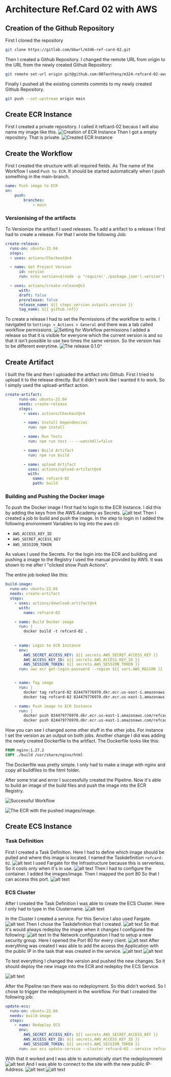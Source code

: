 # Architecture Ref.Card 02 with AWS
## Creation of the Github Repository
First I cloned the repository
```sh
git clone https://gitlab.com/bbwrl/m346-ref-card-02.git
```
Then I created a Github Repository. I changed the remote URL from origin to the URL from the newly created Github Repository:
```sh
git remote set-url origin git@github.com:007anthony/m324-refcard-02-aws.git
```
Finally I pushed all the existing commits commits to my newly created Github Repository.
```sh
git push --set-upstream origin main
```

## Create ECR Instance
First I created a private repository. I called it refcard-02 becaus I will also name my image like this.
![Creation of ECR Instance](images/image-1.png)
Then I got a empty repository. That is private.
![Created ECR Instance](images/image-2.png)


## Create the Workflow
First I created the structure with all required fields. As The name of the Workflow I used `Push to ECR`. It should be started automatically when I push something in the main-branch.
```yaml
name: Push image to ECR
on: 
    push: 
        branches: 
            - main
```
### Versionising of the artifacts
To Versionize the artifact I used releases. To add a artifact to a release I first had to create a release. For that I wrote the following Job:
```yaml
create-release:
  runs-on: ubuntu-22.04
  steps:
  - uses: actions/Checkout@v4

  - name: Get Project Version
      id: version
      run: echo version=$(node -p "require('./package.json').version") >> $GITHUB_OUTPUT

  - uses: actions/create-release@v1
      with:
      draft: false
      prerelease: false
      release_name: ${{ steps.version.outputs.version }}
      tag_name: ${{ github.ref}}
```
To create a release I had to set the Permissions of the workflow to write. I navigated to `Settings > Actions > General` and there was a tab called workflow permissions.
![Setting for Workflow permissions](images/image.png)
I added a release so that it is visible for everyone which the current version is and so that it isn't possible to use two times the same version. So the version has to be different everytime.
![The release 0.1.0](images/image-6.png)^

## Create Artifact
I built the file and then I uploaded the artifact into Github. First I tried to upload it to the release directly. But it didn't work like I wanted it to work. So I simply used the upload-artifact action.
```yaml
create-artifact:
      runs-on: ubuntu-22.04
      needs: create-release
      steps:
        - uses: actions/Checkout@v4

        - name: Install Dependencies
          run: npm install

        - name: Run Tests
          run: npm run test -- --watchAll=false

        - name: Build Artifact
          run: npm run build

        - name: upload Artifact
          uses: actions/upload-artifact@v4
          with:
            name: refcard-02
            path: build
```

### Building and Pushing the Docker image
To push the Docker image I first had to login to the ECR Instance. I did this by adding the keys from the AWS Academy as Secrets.
![alt text](images/image-3.png)
Then I created a job to build and push the image. In the step to login in I added the following environment Variables to log into the aws cli:
- `AWS_ACCESS_KEY_ID`
- `AWS_SECRET_ACCESS_KEY`
- `AWS_SESSION_TOKEN`

As values I used the Secrets. For the login into the ECR and building and pushing a image to the Registry I used the manual provided by AWS. It was shown to me after I "clicked show Push Actions".

The entire job looked like this:
```yaml
build-image:
  runs-on: ubuntu-22.04
  needs: create-artifact
  steps:
    - uses: actions/download-artifact@v4
      with:
        name: refcard-02         

    - name: Build Docker image
      run: |
        docker build -t refcard-02 .
        
    
    - name: Login to ECR Instance
      env:
        AWS_SECRET_ACCESS_KEY: ${{ secrets.AWS_SECRET_ACCESS_KEY }}
        AWS_ACCESS_KEY_ID: ${{ secrets.AWS_ACCESS_KEY_ID }}
        AWS_SESSION_TOKEN: ${{ secrets.AWS_SESSION_TOKEN }}
      run: aws ecr get-login-password --region ${{ vars.AWS_REGION }} | docker login --username AWS --password-stdin 824479776970.dkr.ecr.us-east-1.amazonaws.com


    - name: Tag image
      run: |
        docker tag refcard-02 824479776970.dkr.ecr.us-east-1.amazonaws.com/refcard-02:latest
        docker tag refcard-02 824479776970.dkr.ecr.us-east-1.amazonaws.com/refcard-02:${{ needs.create-artifact.outputs.version }}

    - name: Push image to ECR Instance
      run: | 
        docker push 824479776970.dkr.ecr.us-east-1.amazonaws.com/refcard-02:latest
        docker push 824479776970.dkr.ecr.us-east-1.amazonaws.com/refcard-02:${{ needs.create-artifact.outputs.version }}
```
How you can see I changed some other stuff in the other jobs. For instance I set the version as an output on both jobs. Another change I did was adding the newly created Dockerfile to the artifact. The Dockerfile looks like this:
```Dockerfile
FROM nginx:1.27.2
COPY ./build /usr/share/nginx/html
```
The Dockerfile was pretty simple. I only had to make a image with nginx and copy all buildfiles to the html folder.

After some trial and error I successfully created the Pipeline. Now it's able to build an image of the build files and push the image into the ECR Registry.

![Successful Workflow](images/image-4.png)

![The ECR with the pushed images/image.](images/image-5.png)

## Create ECS Instance
### Task Definition
First I created a Task Definition. Here I had to define which image should be pulled and where this image is located. I named the Taskdefinition `refcard-02`.
![alt text](images/image-7.png)
I used Fargate for the Infrastructure because this is serverless. So it costs only when it's in use.
![alt text](images/image-8.png)
Then I had to configure the container. I added the images/image. Then I mapped the port 80 So that I can access this port.
![alt text](images/image-9.png)

### ECS Cluster
After I created the Task Definition I was able to create the ECS Cluster. Here I only had to type in the Clustername.
![alt text](images/image-10.png)

In the Cluster I created a service. For this Service I also used Fargate. 
![alt text](images/image-11.png)
Then I chose the Taskdefinition that I created. 
![alt text](images/image-12.png)
So that it's would always redeploy the image when it changes I configured the following:
![alt text](images/image-13.png)
In the Network configuration I had to setup a new security group. Here I opened the Port 80 for every client.
![alt text](images/image-16.png)
After everything was created I was able to add the access the Application with the public IP in the task that was created in the service.
![alt text](images/image-15.png)
![alt text](images/image-17.png)

To test everything I changed the version and pushed the new changes. So it should deploy the new image into the ECR and redeploy the ECS Service.

![alt text](images/image-14.png)

After the Pipeline ran there was no redeployment. So this didn't worked. So I chose to trigger the redeployment in the workflow. For that I created the following job:
```yaml
update-ecs:
  runs-on: ubuntu-22.04
  needs: build-image
  steps:
    - name: Redeploy ECS
      env:
        AWS_SECRET_ACCESS_KEY: ${{ secrets.AWS_SECRET_ACCESS_KEY }}
        AWS_ACCESS_KEY_ID: ${{ secrets.AWS_ACCESS_KEY_ID }}
        AWS_SESSION_TOKEN: ${{ secrets.AWS_SESSION_TOKEN }}
      run: aws ecs update-service --cluster refcard-02 --service refcard-02 --region ${{ vars.AWS_REGION }}--force-new-deployment
```
With that it worked and I was able to automatically start the redeploymnent
![alt text](images/image-18.png)
And I was able to connect to the site with the new public IP-Address.
![alt text](images/image-19.png)
![alt text](images/image-20.png)